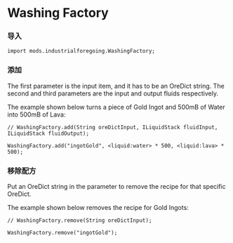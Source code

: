 # Washing Factory

### 导入

```zenscript
import mods.industrialforegoing.WashingFactory;
```

### 添加

The first parameter is the input item, and it has to be an OreDict string. The second and third parameters are the input and output fluids respectively.

The example shown below turns a piece of Gold Ingot and 500mB of Water into 500mB of Lava:

```zenscript
// WashingFactory.add(String oreDictInput, ILiquidStack fluidInput, ILiquidStack fluidOutput);

WashingFactory.add("ingotGold", <liquid:water> * 500, <liquid:lava> * 500);
```

### 移除配方

Put an OreDict string in the parameter to remove the recipe for that specific OreDict.

The example shown below removes the recipe for Gold Ingots:

```zenscript
// WashingFactory.remove(String oreDictInput);

WashingFactory.remove("ingotGold");
```
